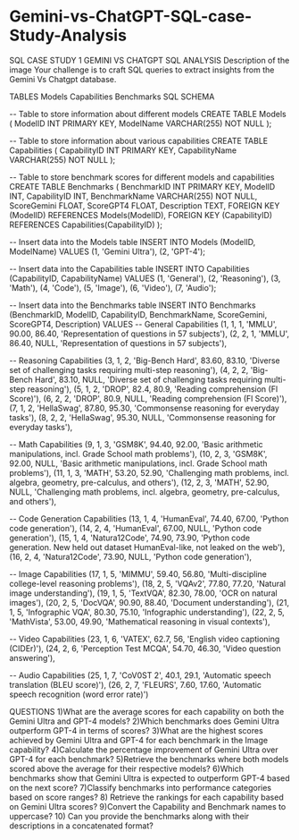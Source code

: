 # Gemini-vs-ChatGPT-SQL-case-Study-Analysis

SQL CASE STUDY 1
GEMINI VS CHATGPT SQL ANALYSIS
Description of the image
Your challenge is to craft SQL queries to extract insights from the Gemini Vs Chatgpt database.

TABLES
Models
Capabilities
Benchmarks
SQL SCHEMA
													
  
-- Table to store information about different models
CREATE TABLE Models (
    ModelID INT PRIMARY KEY,
    ModelName VARCHAR(255) NOT NULL
);

-- Table to store information about various capabilities
CREATE TABLE Capabilities (
    CapabilityID INT PRIMARY KEY,
    CapabilityName VARCHAR(255) NOT NULL
);

-- Table to store benchmark scores for different models and capabilities
CREATE TABLE Benchmarks (
    BenchmarkID INT PRIMARY KEY,
    ModelID INT,
    CapabilityID INT,
    BenchmarkName VARCHAR(255) NOT NULL,
    ScoreGemini FLOAT,
    ScoreGPT4 FLOAT,
    Description TEXT,
    FOREIGN KEY (ModelID) REFERENCES Models(ModelID),
    FOREIGN KEY (CapabilityID) REFERENCES Capabilities(CapabilityID)
);

-- Insert data into the Models table
INSERT INTO Models (ModelID, ModelName) VALUES
(1, 'Gemini Ultra'),
(2, 'GPT-4');

-- Insert data into the Capabilities table
INSERT INTO Capabilities (CapabilityID, CapabilityName) VALUES
(1, 'General'),
(2, 'Reasoning'),
(3, 'Math'),
(4, 'Code'),
(5, 'Image'),
(6, 'Video'),
(7, 'Audio');

-- Insert data into the Benchmarks table
INSERT INTO Benchmarks (BenchmarkID, ModelID, CapabilityID, BenchmarkName, ScoreGemini, ScoreGPT4, Description) VALUES
-- General Capabilities
(1, 1, 1, 'MMLU', 90.00, 86.40, 'Representation of questions in 57 subjects'),
(2, 2, 1, 'MMLU', 86.40, NULL, 'Representation of questions in 57 subjects'),

-- Reasoning Capabilities
(3, 1, 2, 'Big-Bench Hard', 83.60, 83.10, 'Diverse set of challenging tasks requiring multi-step reasoning'),
(4, 2, 2, 'Big-Bench Hard', 83.10, NULL, 'Diverse set of challenging tasks requiring multi-step reasoning'),
(5, 1, 2, 'DROP', 82.4, 80.9, 'Reading comprehension (Fl Score)'),
(6, 2, 2, 'DROP', 80.9, NULL, 'Reading comprehension (Fl Score)'),
(7, 1, 2, 'HellaSwag', 87.80, 95.30, 'Commonsense reasoning for everyday tasks'),
(8, 2, 2, 'HellaSwag', 95.30, NULL, 'Commonsense reasoning for everyday tasks'),

-- Math Capabilities
(9, 1, 3, 'GSM8K', 94.40, 92.00, 'Basic arithmetic manipulations, incl. Grade School math problems'),
(10, 2, 3, 'GSM8K', 92.00, NULL, 'Basic arithmetic manipulations, incl. Grade School math problems'),
(11, 1, 3, 'MATH', 53.20, 52.90, 'Challenging math problems, incl. algebra, geometry, pre-calculus, and others'),
(12, 2, 3, 'MATH', 52.90, NULL, 'Challenging math problems, incl. algebra, geometry, pre-calculus, and others'),

-- Code Generation Capabilities
(13, 1, 4, 'HumanEval', 74.40, 67.00, 'Python code generation'),
(14, 2, 4, 'HumanEval', 67.00, NULL, 'Python code generation'),
(15, 1, 4, 'Natura12Code', 74.90, 73.90, 'Python code generation. New held out dataset HumanEval-like, not leaked on the web'),
(16, 2, 4, 'Natura12Code', 73.90, NULL, 'Python code generation'),

-- Image Capabilities
(17, 1, 5, 'MIMMU', 59.40, 56.80, 'Multi-discipline college-level reasoning problems'),
(18, 2, 5, 'VQAv2', 77.80, 77.20, 'Natural image understanding'),
(19, 1, 5, 'TextVQA', 82.30, 78.00, 'OCR on natural images'),
(20, 2, 5, 'DocVQA', 90.90, 88.40, 'Document understanding'),
(21, 1, 5, 'Infographic VQA', 80.30, 75.10, 'Infographic understanding'),
(22, 2, 5, 'MathVista', 53.00, 49.90, 'Mathematical reasoning in visual contexts'),

-- Video Capabilities
(23, 1, 6, 'VATEX', 62.7, 56, 'English video captioning (CIDEr)'),
(24, 2, 6, 'Perception Test MCQA', 54.70, 46.30, 'Video question answering'),

-- Audio Capabilities
(25, 1, 7, 'CoV0ST 2', 40.1, 29.1, 'Automatic speech translation (BLEU score)'),
(26, 2, 7, 'FLEURS', 7.60, 17.60, 'Automatic speech recognition (word error rate)')



QUESTIONS
1)What are the average scores for each capability on both the Gemini Ultra and GPT-4 models?
2)Which benchmarks does Gemini Ultra outperform GPT-4 in terms of scores?
3)What are the highest scores achieved by Gemini Ultra and GPT-4 for each benchmark in the Image capability?
4)Calculate the percentage improvement of Gemini Ultra over GPT-4 for each benchmark?
5)Retrieve the benchmarks where both models scored above the average for their respective models?
6)Which benchmarks show that Gemini Ultra is expected to outperform GPT-4 based on the next score?
7)Classify benchmarks into performance categories based on score ranges?
8) Retrieve the rankings for each capability based on Gemini Ultra scores?
9)Convert the Capability and Benchmark names to uppercase?
10) Can you provide the benchmarks along with their descriptions in a concatenated format?
